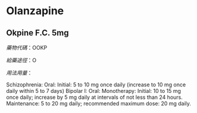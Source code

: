 # Olanzapine

## Okpine F.C. 5mg

*藥物代碼*：OOKP

*給藥途徑*：O

*用法用量*：

Schizophrenia:
 Oral: Initial: 5 to 10 mg once daily (increase to 10 mg once daily within 5 to 7 days)
Bipolar I: Oral: 
 Monotherapy: Initial: 10 to 15 mg once daily; increase by 5 mg daily at intervals of not less than 24 hours.  Maintenance: 5 to 20 mg daily; recommended maximum dose: 20 mg daily.


